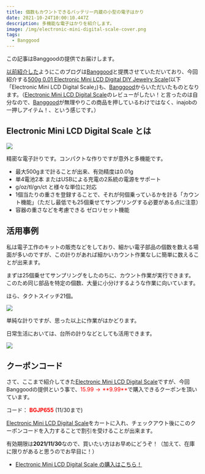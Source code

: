 ```yaml
---
title: 個数もカウントできるバッテリー内蔵の小型の電子はかり
date: 2021-10-24T10:00:10.447Z
description: 多機能な電子はかりを紹介します。
image: /img/electronic-mini-digital-scale-cover.png
tags:
  - Banggood
---
```

この記事はBanggoodの提供でお届けします。

[以前紹介した](../../post/中国ecサイトbanggood/)ようにこのブログは[Banggood](https://jp.banggood.com/?p=0M092355466124202012)と提携させていただいており、今回紹介する[500g 0.01 Electronic Mini LCD Digital DIY Jewelry Scale](https://www.banggood.com/ja/500g-0_01-Electronic-Mini-LCD-Digital-DIY-Jewelry-Scale-High-Accuracy-Backlight-Pocket-Jewelry-Weight-p-1721113.html?p=0M092355466124202012)(以下 「Electronic Mini LCD Digital Scale」)も、[Banggood](https://jp.banggood.com/?p=0M092355466124202012)からいただいたものとなります。（[Electronic Mini LCD Digital Scale](https://www.banggood.com/ja/500g-0_01-Electronic-Mini-LCD-Digital-DIY-Jewelry-Scale-High-Accuracy-Backlight-Pocket-Jewelry-Weight-p-1721113.html?p=0M092355466124202012)のレビューがしたい！と言ったのは自分なので、[Banggood](https://jp.banggood.com/?p=0M092355466124202012)が無理やりこの商品を押しているわけではなく、inajobの一押しアイテム！、という感じです。）

## Electronic Mini LCD Digital Scale とは

![](img/electronic-mini-digital-scale-overview.jpg)

精密な電子計りです。コンパクトな作りですが意外と多機能です。

* 最大500gまで計ることが出来、有効精度は0.01g
* 単4電池2本 またはUSBによる充電の2系統の電源をサポート
* g/oz/tl/gn/ct と様々な単位に対応
* 1個当たりの重さを登録することで、それが何個乗っているかを計る「カウント機能」（ただし最低でも25個乗せてサンプリングする必要がある点に注意）
* 容器の重さなどを考慮できる ゼロリセット機能

## 活用事例

私は電子工作のキットの販売などをしており、細かい電子部品の個数を数える場面が多いのですが、この計りがあれば細かいカウント作業なしに簡単に数えることが出来ます。

まずは25個乗せてサンプリングをしたのちに、カウント作業が実行できます。このため同じ部品を特定の個数、大量に小分けするような作業に向いています。

ほら、タクトスイッチ21個。

![](img/electronic-mini-digital-scale-count.jpg)

単純な計りですが、思った以上に作業がはかどります。

日常生活においては、台所の計りなどとしても活用できます。

![](img/electronic-mini-digital-scale-coffee.jpg)

## クーポンコード

さて、ここまで紹介してきた[Electronic Mini LCD Digital Scale](https://www.banggood.com/ja/500g-0_01-Electronic-Mini-LCD-Digital-DIY-Jewelry-Scale-High-Accuracy-Backlight-Pocket-Jewelry-Weight-p-1721113.html?p=0M092355466124202012)ですが、今回Banggoodの提供という事で、<span style="color:red">$15.99 → **$9.99**</span>で購入できるクーポンを頂いています。

コード：
<span style="color:red">**BGJP655**</span> (11/30まで)

[Electronic Mini LCD Digital Scale](https://www.banggood.com/ja/500g-0_01-Electronic-Mini-LCD-Digital-DIY-Jewelry-Scale-High-Accuracy-Backlight-Pocket-Jewelry-Weight-p-1721113.html?p=0M092355466124202012)をカートに入れ、チェックアウト後にこのクーポンコードを入力することで割引を受けることが出来ます。

有効期限は**2021/11/30**なので、買いたい方はお早めにどうぞ！（加えて、在庫に限りがあると思うのでお早目に！）

* [Electronic Mini LCD Digital Scale の購入はこちら！](https://www.banggood.com/ja/500g-0_01-Electronic-Mini-LCD-Digital-DIY-Jewelry-Scale-High-Accuracy-Backlight-Pocket-Jewelry-Weight-p-1721113.html?p=0M092355466124202012)
